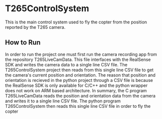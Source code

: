 # T265ControlSystem
This is the main control system used to fly the copter from the position reported by the T265 camera.

## How to Run
 In order to run the project one must first run the camera recording app from the repository T265LiveCamData. This file interfaces with the RealSense SDK and writes the camera data to a single line CSV file. The T265ControlSystem project then reads from this single line CSV file to get the camera's current position and orientation. The reason that position and orientation is recieved in the python project through a CSV file is because the RealSense SDK is only available for C/C++ and the python wrapper does not work on ARM based architecture. In summary, the C program T265LiveCamData reads the position and orientation data from the camera and writes it to a single line CSV file. The python program T265ControlSystem then reads this single line CSV file in order to fly the copter
 
 

